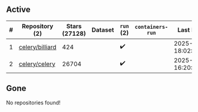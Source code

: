 ## Active
| # | Repository (2) | Stars (27128) | Dataset | `run` (2) | `containers-run` | Last Modified |
| --- | --- | --- | --- | --- | --- | --- |
| 1 | [celery/billiard](https://github.com/celery/billiard) | 424 |  | :heavy_check_mark: |  | 2025-05-13 18:02:18+00:00 |
| 2 | [celery/celery](https://github.com/celery/celery) | 26704 |  | :heavy_check_mark: |  | 2025-06-25 16:20:36+00:00 |

## Gone
No repositories found!
